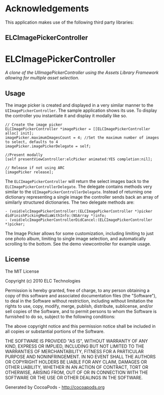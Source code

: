 # Acknowledgements
This application makes use of the following third party libraries:

## ELCImagePickerController

# ELCImagePickerController

*A clone of the UIImagePickerController using the Assets Library Framework allowing for multiple asset selection.*

## Usage

The image picker is created and displayed in a very similar manner to the `UIImagePickerController`. The sample application  shows its use. To display the controller you instantiate it and display it modally like so.

```obj-c
// Create the image picker
ELCImagePickerController *imagePicker = [[ELCImagePickerController alloc] init];
imagePicker.maximumImagesCount = 4; //Set the maximum number of images to select, defaults to 4
imagePicker.imagePickerDelegate = self;

//Present modally
[self presentViewController:elcPicker animated:YES completion:nil];

// Release if not using ARC
[imagePicker release];
```

The `ELCImagePickerController` will return the select images back to the `ELCImagePickerControllerDelegate`. The delegate contains methods very similar to the `UIImagePickerControllerDelegate`. Instead of returning one dictionary representing a single image the controller sends back an array of similarly structured dictionaries. The two delegate methods are:

```obj-c
- (void)elcImagePickerController:(ELCImagePickerController *)picker didFinishPickingMediaWithInfo:(NSArray *)info;
- (void)elcImagePickerControllerDidCancel:(ELCImagePickerController *)picker;
```

The Image Picker allows for some customization, including limiting 
    to just one photo album, limiting to single image selection, and automatically
    scrolling to the bottom. See the demo viewcontroller for example usage.

## License

The MIT License

Copyright (c) 2010 ELC Technologies

Permission is hereby granted, free of charge, to any person obtaining a copy
of this software and associated documentation files (the "Software"), to deal
in the Software without restriction, including without limitation the rights
to use, copy, modify, merge, publish, distribute, sublicense, and/or sell
copies of the Software, and to permit persons to whom the Software is
furnished to do so, subject to the following conditions:

The above copyright notice and this permission notice shall be included in
all copies or substantial portions of the Software.

THE SOFTWARE IS PROVIDED "AS IS", WITHOUT WARRANTY OF ANY KIND, EXPRESS OR
IMPLIED, INCLUDING BUT NOT LIMITED TO THE WARRANTIES OF MERCHANTABILITY,
FITNESS FOR A PARTICULAR PURPOSE AND NONINFRINGEMENT. IN NO EVENT SHALL THE
AUTHORS OR COPYRIGHT HOLDERS BE LIABLE FOR ANY CLAIM, DAMAGES OR OTHER
LIABILITY, WHETHER IN AN ACTION OF CONTRACT, TORT OR OTHERWISE, ARISING FROM,
OUT OF OR IN CONNECTION WITH THE SOFTWARE OR THE USE OR OTHER DEALINGS IN
THE SOFTWARE.

Generated by CocoaPods - http://cocoapods.org
